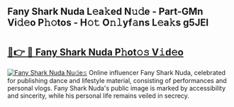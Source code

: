 ## Fany Shark Nuda L𝚎a𝚔ed N𝚞𝚍e - Part-GMn Vi𝚍𝚎o P𝚑𝚘tos - H𝚘𝚝 O𝚗𝚕yf𝚊ns L𝚎a𝚔s g5JEI

# <h2><a href="http://kf0zdg1.oniu.top/?m=Fany+Shark+Nuda">🔗👉 🔴 Fany Shark Nuda P𝚑ot𝚘𝚜 V𝚒d𝚎o</a></h2>

[![Fany Shark Nuda Nu𝚍e𝚜](https://i.imgur.com/0qMVB7G.gif)](http://kf0zdg1.oniu.top/?m=Fany+Shark+Nuda)
Online influencer Fany Shark Nuda, celebrated for publishing dance and lifestyle material, consisting of performances and personal vlogs. Fany Shark Nuda's public image is marked by accessibility and sincerity, while his personal life remains veiled in secrecy.  
